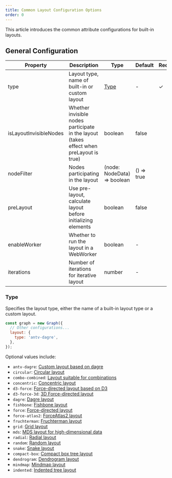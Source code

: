 ```yaml
---
title: Common Layout Configuration Options
order: 0
---
```


This article introduces the common attribute configurations for built-in layouts.

## General Configuration

| Property               | Description                                                                             | Type                        | Default    | Required |
| ---------------------- | --------------------------------------------------------------------------------------- | --------------------------- | ---------- | -------- |
| type                   | Layout type, name of built-in or custom layout                                          | [Type](#Type)               | -          | ✓        |
| isLayoutInvisibleNodes | Whether invisible nodes participate in the layout (takes effect when preLayout is true) | boolean                     | false      |          |
| nodeFilter             | Nodes participating in the layout                                                       | (node: NodeData) => boolean | () => true |          |
| preLayout              | Use pre-layout, calculate layout before initializing elements                           | boolean                     | false      |          |
| enableWorker           | Whether to run the layout in a WebWorker                                                | boolean                     | -          |          |
| iterations             | Number of iterations for iterative layout                                               | number                      | -          |          |

### Type

Specifies the layout type, either the name of a built-in layout type or a custom layout.

```js {4}
const graph = new Graph({
  // Other configurations...
  layout: {
    type: 'antv-dagre',
  },
});
```

Optional values include:

- `antv-dagre`: [Custom layout based on dagre](/en/manual/layout/build-in/antv-dagre-layout)
- `circular`: [Circular layout](/en/manual/layout/build-in/circular-layout)
- `combo-combined`: [Layout suitable for combinations](/en/manual/layout/build-in/combo-combined-layout)
- `concentric`: [Concentric layout](/en/manual/layout/build-in/concentric-layout)
- `d3-force`: [Force-directed layout based on D3](/en/manual/layout/build-in/d3-force-layout)
- `d3-force-3d`: [3D Force-directed layout](/en/manual/layout/build-in/d3-force3-d-layout)
- `dagre`: [Dagre layout](/en/manual/layout/build-in/dagre-layout)
- `fishbone`: [Fishbone layout](/en/manual/layout/build-in/fishbone)
- `force`: [Force-directed layout](/en/manual/layout/build-in/force-layout)
- `force-atlas2`: [ForceAtlas2 layout](/en/manual/layout/build-in/force-atlas2-layout)
- `fruchterman`: [Fruchterman layout](/en/manual/layout/build-in/fruchterman-layout)
- `grid`: [Grid layout](/en/manual/layout/build-in/grid-layout)
- `mds`: [MDS layout for high-dimensional data](/en/manual/layout/build-in/mds-layout)
- `radial`: [Radial layout](/en/manual/layout/build-in/radial-layout)
- `random`: [Random layout](/en/manual/layout/build-in/random-layout)
- `snake`: [Snake layout](/en/manual/layout/build-in/snake)
- `compact-box`: [Compact box tree layout](/en/manual/layout/build-in/compact-box-layout)
- `dendrogram`: [Dendrogram layout](/en/manual/layout/build-in/dendrogram-layout)
- `mindmap`: [Mindmap layout](/en/manual/layout/build-in/mindmap-layout)
- `indented`: [Indented tree layout](/en/manual/layout/build-in/indented-layout)
